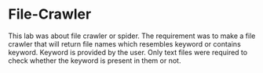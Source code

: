 # File-Crawler
This lab was about file crawler or spider. 
The requirement was to make a file crawler that will return file names which resembles keyword or contains keyword.
Keyword is provided by the user. Only text files were required to check whether the keyword is present in them or not.
